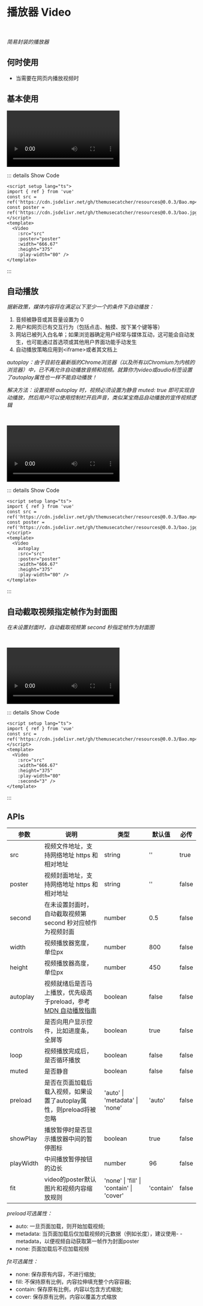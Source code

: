 # 播放器 Video

<br/>

*简易封装的播放器*

## 何时使用

- 当需要在网页内播放视频时

<script setup lang="ts">
import { ref } from 'vue'
const src = ref('https://cdn.jsdelivr.net/gh/themusecatcher/resources@0.0.3/Bao.mp4')
const poster = ref('https://cdn.jsdelivr.net/gh/themusecatcher/resources@0.0.3/bao.jpg')
</script>

## 基本使用

<Video
  :src="src"
  :poster="poster"
  :width="666.67"
  :height="375"
  :play-width="80" />

::: details Show Code

```vue
<script setup lang="ts">
import { ref } from 'vue'
const src = ref('https://cdn.jsdelivr.net/gh/themusecatcher/resources@0.0.3/Bao.mp4')
const poster = ref('https://cdn.jsdelivr.net/gh/themusecatcher/resources@0.0.3/bao.jpg')
</script>
<template>
  <Video
    :src="src"
    :poster="poster"
    :width="666.67"
    :height="375"
    :play-width="80" />
</template>
```

:::

## 自动播放

*据新政策，媒体内容将在满足以下至少一个的条件下自动播放：*
1. 音频被静音或其音量设置为 0
2. 用户和网页已有交互行为（包括点击、触摸、按下某个键等等）
3. 网站已被列入白名单；如果浏览器确定用户经常与媒体互动，这可能会自动发生，也可能通过首选项或其他用户界面功能手动发生
4. 自动播放策略应用到\<iframe>或者其文档上

*autoplay：由于目前在最新版的Chrome浏览器（以及所有以Chromium为内核的浏览器）中，已不再允许自动播放音频和视频。就算你为video或audio标签设置了autoplay属性也一样不能自动播放！*

*解决方法：设置视频 autoplay 时，视频必须设置为静音 muted: true 即可实现自动播放，然后用户可以使用控制栏开启声音，类似某宝商品自动播放的宣传视频逻辑*

<br/>

<Video
  autoplay
  :src="src"
  :poster="poster"
  :width="666.67"
  :height="375"
  :play-width="80" />

::: details Show Code

```vue
<script setup lang="ts">
import { ref } from 'vue'
const src = ref('https://cdn.jsdelivr.net/gh/themusecatcher/resources@0.0.3/Bao.mp4')
const poster = ref('https://cdn.jsdelivr.net/gh/themusecatcher/resources@0.0.3/bao.jpg')
</script>
<template>
  <Video
    autoplay
    :src="src"
    :poster="poster"
    :width="666.67"
    :height="375"
    :play-width="80" />
</template>
```

:::

## 自动截取视频指定帧作为封面图

*在未设置封面时，自动截取视频第 second 秒指定帧作为封面图*

<br/>

<Video
  :src="src"
  :width="666.67"
  :height="375"
  :play-width="80"
  :second="3" />

::: details Show Code

```vue
<script setup lang="ts">
import { ref } from 'vue'
const src = ref('https://cdn.jsdelivr.net/gh/themusecatcher/resources@0.0.3/Bao.mp4')
</script>
<template>
  <Video
    :src="src"
    :width="666.67"
    :height="375"
    :play-width="80"
    :second="3" />
</template>
```

:::

## APIs

参数 | 说明 | 类型 | 默认值 | 必传
-- | -- | -- | -- | --
src | 视频文件地址，支持网络地址 https 和相对地址 | string | '' | true
poster | 视频封面地址，支持网络地址 https 和相对地址 | string | '' | false
second | 在未设置封面时，自动截取视频第 second 秒对应帧作为视频封面 | number | 0.5 | false
width | 视频播放器宽度，单位px | number | 800 | false
height | 视频播放器高度，单位px | number | 450 | false
autoplay | 视频就绪后是否马上播放，优先级高于preload，参考 [MDN 自动播放指南](https://developer.mozilla.org/zh-CN/docs/Web/Media/Autoplay_guide) | boolean | false | false
controls | 是否向用户显示控件，比如进度条，全屏等 | boolean | true | false
loop | 视频播放完成后，是否循环播放 | boolean | false | false
muted |  是否静音 | boolean | false | false
preload | 是否在页面加载后载入视频，如果设置了autoplay属性，则preload将被忽略 | 'auto' &#124; 'metadata' &#124; 'none' | 'auto' | false
showPlay | 播放暂停时是否显示播放器中间的暂停图标 | boolean | true | false
playWidth | 中间播放暂停按钮的边长 | number | 96 | false
fit | video的poster默认图片和视频内容缩放规则 | 'none' &#124; 'fill' &#124; 'contain' &#124; 'cover' | 'contain' | false

*preload可选属性：*

- auto: 一旦页面加载，则开始加载视频;
- metadata: 当页面加载后仅加载视频的元数据（例如长度），建议使用- - metadata，以便视频自动获取第一帧作为封面poster
- none: 页面加载后不应加载视频

*fit可选属性：*

- none: 保存原有内容，不进行缩放;
- fill: 不保持原有比例，内容拉伸填充整个内容容器;
- contain: 保存原有比例，内容以包含方式缩放;
- cover: 保存原有比例，内容以覆盖方式缩放
